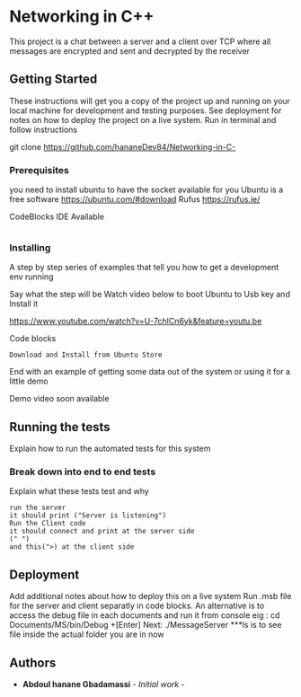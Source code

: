 # Networking in C++

This project is a chat between a server and a client over TCP where all messages are encrypted and sent and decrypted by the receiver

## Getting Started

These instructions will get you a copy of the project up and running on your local machine for development and testing purposes. See deployment for notes on how to deploy the project on a live system.
Run in terminal and follow instructions

git clone https://github.com/hananeDev84/Networking-in-C-

### Prerequisites

you need to install ubuntu to have the socket available for you
Ubuntu is a free software 
https://ubuntu.com/#download
Rufus
https://rufus.ie/

CodeBlocks IDE
Available 
```

```

### Installing

A step by step series of examples that tell you how to get a development env running

Say what the step will be
Watch video below to boot Ubuntu to Usb key and Install it

https://www.youtube.com/watch?v=U-7chlCn6yk&feature=youtu.be

Code blocks


```
Download and Install from Ubuntu Store
```


End with an example of getting some data out of the system or using it for a little demo

Demo video soon available

## Running the tests

Explain how to run the automated tests for this system

### Break down into end to end tests

Explain what these tests test and why

```
run the server
it should print ("Server is listening")
Run the Client code 
it should connect and print at the server side 
(" ")
and this(">) at the client side
```


## Deployment

Add additional notes about how to deploy this on a live system
Run .msb file for the server and client separatly in code blocks. 
An alternative is to access the debug file in each documents and run it from console
eig : cd Documents/MS/bin/Debug +[Enter]
      Next: ./MessageServer
      ***ls is to see file inside the actual folder you are in now


## Authors

* **Abdoul hanane Gbadamassi** - *Initial work* -


